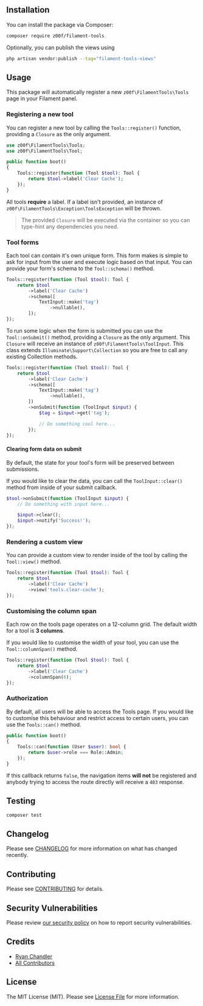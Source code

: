 ## Installation

You can install the package via Composer:

```bash
composer require z00f/filament-tools
```

Optionally, you can publish the views using

```bash
php artisan vendor:publish --tag="filament-tools-views"
```

## Usage

This package will automatically register a new `z00f\FilamentTools\Tools` page in your Filament panel.

### Registering a new tool

You can register a new tool by calling the `Tools::register()` function, providing a `Closure` as the only argument.

```php
use z00f\FilamentTools\Tools;
use z00f\FilamentTools\Tool;

public function boot()
{
    Tools::register(function (Tool $tool): Tool {
        return $tool->label('Clear Cache');
    });
}
```

All tools **require** a label. If a label isn't provided, an instance of `z00f\FilamentTools\Exception\ToolsException` will be thrown.

> The provided `Closure` will be executed via the container so you can type-hint any dependencies you need.

### Tool forms

Each tool can contain it's own unique form. This form makes is simple to ask for input from the user and execute logic based on that input. You can provide your form's schema to the `Tool::schema()` method.

```php
Tools::register(function (Tool $tool): Tool {
    return $tool
        ->label('Clear Cache')
        ->schema([
            TextInput::make('tag')
                ->nullable(),
        ]);
});
```

To run some logic when the form is submitted you can use the `Tool::onSubmit()` method, providing a `Closure` as the only argument. This `Closure` will receive an instance of `z00f\FilamentTools\ToolInput`. This class extends `Illuminate\Support\Collection` so you are free to call any existing Collection methods.

```php
Tools::register(function (Tool $tool): Tool {
    return $tool
        ->label('Clear Cache')
        ->schema([
            TextInput::make('tag')
                ->nullable(),
        ])
        ->onSubmit(function (ToolInput $input) {
            $tag = $input->get('tag');

            // Do something cool here...
        });
});
```

#### Clearing form data on submit

By default, the state for your tool's form will be preserved between submissions.

If you would like to clear the data, you can call the `ToolInput::clear()` method from inside of your submit callback.

```php
$tool->onSubmit(function (ToolInput $input) {
    // Do something with input here...

    $input->clear();
    $input->notify('Success!');
});
```

### Rendering a custom view

You can provide a custom view to render inside of the tool by calling the `Tool::view()` method.

```php
Tools::register(function (Tool $tool): Tool {
    return $tool
        ->label('Clear Cache')
        ->view('tools.clear-cache');
});
```

### Customising the column span

Each row on the tools page operates on a 12-column grid. The default width for a tool is **3 columns**.

If you would like to customise the width of your tool, you can use the `Tool::columnSpan()` method.

```php
Tools::register(function (Tool $tool): Tool {
    return $tool
        ->label('Clear Cache')
        ->columnSpan(6);
});
```

### Authorization

By default, all users will be able to access the Tools page. If you would like to customise this behaviour and restrict access to certain users, you can use the `Tools::can()` method.

```php
public function boot()
{
    Tools::can(function (User $user): bool {
        return $user->role === Role::Admin;
    });
}
```

If this callback returns `false`, the navigation items **will not** be registered and anybody trying to access the route directly will receive a `403` response.

## Testing

```bash
composer test
```

## Changelog

Please see [CHANGELOG](CHANGELOG.md) for more information on what has changed recently.

## Contributing

Please see [CONTRIBUTING](.github/CONTRIBUTING.md) for details.

## Security Vulnerabilities

Please review [our security policy](../../security/policy) on how to report security vulnerabilities.

## Credits

- [Ryan Chandler](https://github.com/ryangjchandler)
- [All Contributors](../../contributors)

## License

The MIT License (MIT). Please see [License File](LICENSE.md) for more information.
